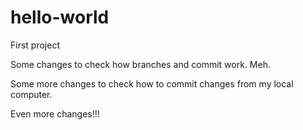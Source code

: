 # hello-world
First project

Some changes to check how branches and commit work. Meh.

Some more changes to check how to commit changes from my local computer.

Even more changes!!!
